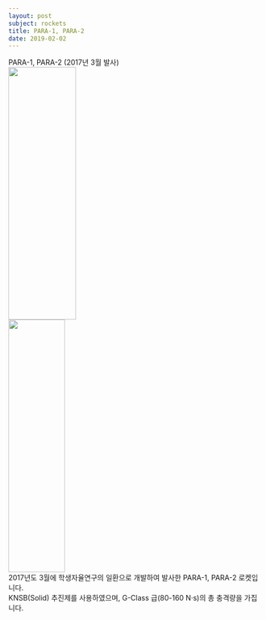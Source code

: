 ```yaml
---
layout: post
subject: rockets
title: PARA-1, PARA-2
date: 2019-02-02
---
```

PARA-1, PARA-2 (2017년 3월 발사)<br/>
<img src="https://github.com/hsb6350/hanaro.github.io/blob/master/assets/acts/para1.JPG?raw=true" width="134" height="500"/>   
<img src="https://github.com/hsb6350/hanaro.github.io/blob/master/assets/acts/para2.JPG?raw=true" width="112" height="500"/>
<br/>
2017년도 3월에 학생자율연구의 일환으로 개발하여 발사한 PARA-1, PARA-2 로켓입니다.<br/>
KNSB(Solid) 추진제를 사용하였으며, G-Class 급(80-160 N·s)의 총 충격량을 가집니다.
